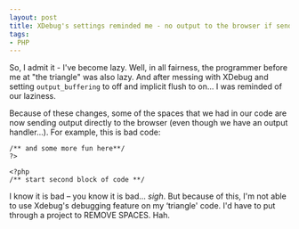 ```yaml
---
layout: post
title: XDebug's settings reminded me - no output to the browser if sending headers
tags:
- PHP
---
```

So, I admit it - I've become lazy.  Well, in all fairness, the programmer before me at "the triangle" was also lazy.  And after messing with XDebug and setting `output_buffering` to off and implicit flush to on... I was reminded of our laziness.

Because of these changes, some of the spaces that we had in our code are now sending output directly to the browser (even though we have an output handler...).  For example, this is bad code:

    /** and some more fun here**/
    ?>
     
    <?php
    /** start second block of code **/

I know it is bad – you know it is bad... *sigh*. But because of this, I'm not able to use Xdebug's debugging feature on my ‘triangle' code. I'd have to put through a project to REMOVE SPACES. Hah.